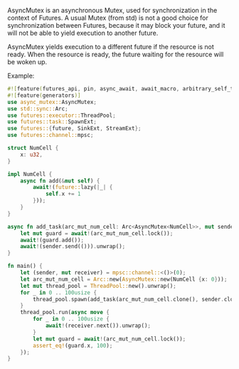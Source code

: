 AsyncMutex is an asynchronous Mutex, used for synchronization in the context of
Futures. A usual Mutex (from std) is not a good choice for synchronization
between Futures, because it may block your future, and it will not be able to
yield execution to another future.

AsyncMutex yields execution to a different future if the resource is not ready.
When the resource is ready, the future waiting for the resource will be woken
up.

Example:

```rust
#![feature(futures_api, pin, async_await, await_macro, arbitrary_self_types)]
#![feature(generators)]
use async_mutex::AsyncMutex;
use std::sync::Arc;
use futures::executor::ThreadPool;
use futures::task::SpawnExt;
use futures::{future, SinkExt, StreamExt};
use futures::channel::mpsc;

struct NumCell {
    x: u32,
}

impl NumCell {
    async fn add(&mut self) {
        await!(future::lazy(|_| {
            self.x += 1
        }));
    }
}

async fn add_task(arc_mut_num_cell: Arc<AsyncMutex<NumCell>>, mut sender: mpsc::Sender<()>) {
    let mut guard = await!(arc_mut_num_cell.lock());
    await!(guard.add());
    await!(sender.send(())).unwrap();
}

fn main() {
    let (sender, mut receiver) = mpsc::channel::<()>(0);
    let arc_mut_num_cell = Arc::new(AsyncMutex::new(NumCell {x: 0}));
    let mut thread_pool = ThreadPool::new().unwrap();
    for _ in 0 .. 100usize {
        thread_pool.spawn(add_task(arc_mut_num_cell.clone(), sender.clone()));
    }
    thread_pool.run(async move {
        for _ in 0 .. 100usize {
            await!(receiver.next()).unwrap();
        }
        let mut guard = await!(arc_mut_num_cell.lock());
        assert_eq!(guard.x, 100);
    });
}
```

